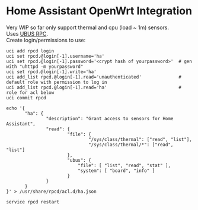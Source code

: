 # Home Assistant OpenWrt Integration

Very WIP so far only support thermal and cpu (load ~ 1m) sensors.    
Uses [UBUS RPC](https://openwrt.org/docs/techref/ubus).   
Create login/permissions to use:

```shell
uci add rpcd login
uci set rpcd.@login[-1].username='ha'
uci set rpcd.@login[-1].password='<crypt hash of yourpassword>'  # gen with "uhttpd -m yourpassword" 
uci set rpcd.@login[-1].write='ha'
uci add_list rpcd.@login[-1].read='unauthenticated'              # default role with permission to log in
uci add_list rpcd.@login[-1].read='ha'                           # role for acl below
uci commit rpcd

echo '{
       "ha": {
               "description": "Grant access to sensors for Home Assistant",
               "read": {
                       "file": {
                               "/sys/class/thermal": ["read", "list"],
                               "/sys/class/thermal/*": ["read", "list"]
                       },
                       "ubus": {
                           "file": [ "list", "read", "stat" ],
                           "system": [ "board", "info" ]
                       }
               }
       }
}' > /usr/share/rpcd/acl.d/ha.json

service rpcd restart
```
